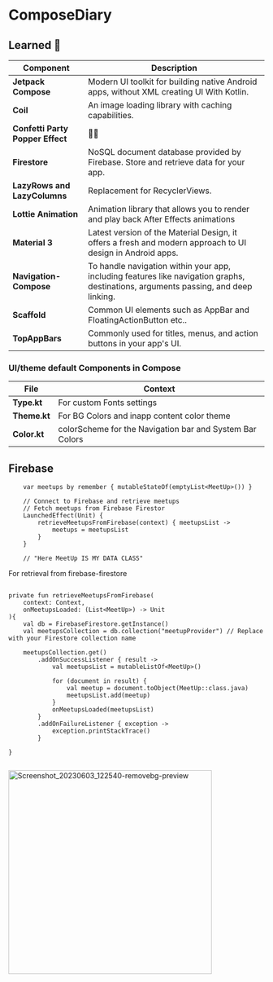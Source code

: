 # ComposeDiary

<!-- <img width="302" alt="Screenshot_20230603_122540-removebg-preview" src="https://github.com/Brindha-m/PS_ComposeDiary/assets/72887609/5df62eb1-0ecf-456a-8f40-2e7242aab807"> -->


## Learned 💭

| Component | Description |
|-----------|-------------|
| **Jetpack Compose** | Modern UI toolkit for building native Android apps, without XML creating UI With Kotlin. |
| **Coil** | An image loading library with caching capabilities. |
| **Confetti Party Popper Effect** | 🎉🎉 |
| **Firestore** |  NoSQL document database provided by Firebase. Store and retrieve data for your app. |
| **LazyRows and LazyColumns** | Replacement for RecyclerViews. |
| **Lottie Animation** | Animation library that allows you to render and play back After Effects animations |
| **Material 3** | Latest version of the Material Design, it offers a fresh and modern approach to UI design in Android apps.|
| **Navigation-Compose** | To handle navigation within your app, including features like navigation graphs, destinations, arguments passing, and deep linking. |
| **Scaffold** | Common UI elements such as AppBar and FloatingActionButton etc.. |
| **TopAppBars** | Commonly used for titles, menus, and action buttons in your app's UI. |

### UI/theme default Components in Compose

| **File** | **Context** |
|-----------|-------------|
| **Type.kt** | For custom Fonts settings |
| **Theme.kt** | For BG Colors and inapp content color theme |
| **Color.kt** | colorScheme for the Navigation bar and System Bar Colors |


## Firebase
```
    var meetups by remember { mutableStateOf(emptyList<MeetUp>()) }

    // Connect to Firebase and retrieve meetups
    // Fetch meetups from Firebase Firestor
    LaunchedEffect(Unit) {
        retrieveMeetupsFromFirebase(context) { meetupsList ->
            meetups = meetupsList
        }
    }
    
    // "Here MeetUp IS MY DATA CLASS"
```


For retrieval from firebase-firestore

```

private fun retrieveMeetupsFromFirebase(
    context: Context,
    onMeetupsLoaded: (List<MeetUp>) -> Unit
){
    val db = FirebaseFirestore.getInstance()
    val meetupsCollection = db.collection("meetupProvider") // Replace with your Firestore collection name

    meetupsCollection.get()
        .addOnSuccessListener { result ->
            val meetupsList = mutableListOf<MeetUp>()

            for (document in result) {
                val meetup = document.toObject(MeetUp::class.java)
                meetupsList.add(meetup)
            }
            onMeetupsLoaded(meetupsList)
        }
        .addOnFailureListener { exception ->
            exception.printStackTrace()
        }

}
    
```
<img width="400" alt="Screenshot_20230603_122540-removebg-preview" src="https://github.com/Brindha-m/PS_ComposeDiary/assets/72887609/23f96272-5297-4d33-bd4e-8bc5a0624186">
